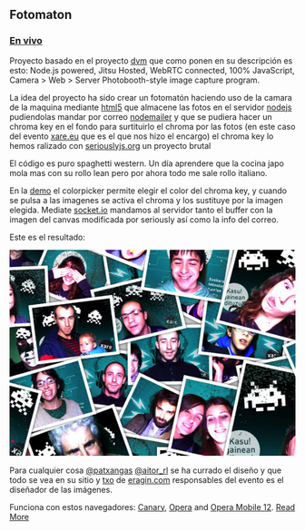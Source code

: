 ## Fotomaton 
### [En vivo](http://fotomaratoia.interzonas.info)

Proyecto basado en el proyecto [dvm](https://raw.github.com/rwldrn/dmv/) que como ponen en su descripción es esto: 
Node.js powered, Jitsu Hosted, WebRTC connected, 100% JavaScript, Camera > Web > Server Photobooth-style image capture program.

La idea del proyecto ha sido crear un fotomatón haciendo uso de la camara de la maquina mediante [html5](http://www.html5rocks.com/en/tutorials/getusermedia/intro/) que almacene las fotos en el servidor [nodejs](http://nodejs.org) pudiendolas mandar por correo [nodemailer](http://www.nodemailer.com/) y que se pudiera hacer un chroma key en el fondo para surtituirlo el chroma por las fotos (en este caso del evento [xare.eu](http://xare.eu) que es el que nos hizo el encargo) el chroma key lo hemos ralizado con [seriouslyjs.org](http://seriouslyjs.org) un proyecto brutal


El código es puro spaghetti western. Un día aprendere que la cocina japo mola mas con su rollo lean pero por ahora todo me sale rollo italiano. 

En la [demo](http://fotomaratoia.interzonas.info) el colorpicker permite elegir el color del chroma key, y cuando se pulsa a las imagenes se activa el chroma y los sustituye por la imagen elegida. Mediate [socket.io](http://http://socket.io/) mandamos al servidor tanto el buffer con la imagen del canvas modificada por seriously así como la info del correo. 

Este es el resultado:

![fotomaton_xare](fotomaton_xare.jpg)

Para cualquier cosa [@patxangas](http://twitter.com/patxangas)
[@aitor_rl](http://twitter.com/aitor_rl) se ha currado el diseño y que todo se vea en su sitio
y [txo](http://www.elurmaluta.net) de [eragin.com](http://eragin.com) responsables del evento es el diseñador de las imágenes.


Funciona con estos navegadores: [Canary](http://tools.google.com/dlpage/chromesxs), [Opera](http://dev.opera.com/articles/view/labs-more-fun-using-the-web-with-getusermedia-and-native-pages/) and [Opera Mobile 12](http://my.opera.com/chooseopera/blog/2012/02/27/opera-mini-7-next-and-opera-mobile-12). [Read More](http://weblog.bocoup.com/javascript-webrtc-opera-mobile-12/)
